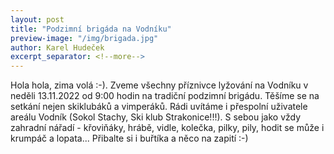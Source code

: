 ```yaml
---
layout: post
title: "Podzimní brigáda na Vodníku"
preview-image: "/img/brigada.jpg"
author: Karel Hudeček
excerpt_separator: <!--more-->
---
```


Hola hola, zima volá :-). Zveme všechny příznivce lyžování na Vodníku v neděli 13.11.2022 od 9:00 hodin na tradiční podzimní brigádu. Těšíme se na setkání nejen skiklubáků a vimperáků. Rádi uvítáme i přespolní uživatele areálu Vodník (Sokol Stachy, Ski klub Strakonice!!!).
S sebou jako vždy zahradní nářadí - křoviňáky, hrábě, vidle, kolečka, pilky, pily, hodit se může i krumpáč a lopata... Přibalte si i buřtíka a něco na zapití :-)  

<!--more-->
